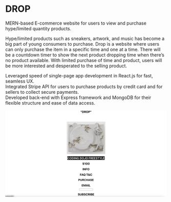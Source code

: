 # DROP

MERN-based E-commerce website for users to view and purchase hype/limited quantity products.
<br>
<!-- <br> -->
Hype/limited products such as sneakers, artwork, and music has become a big part of young consumers to purchase.
Drop is a website where users can only purchase the item in a specific time and one at a time. 
There will be a countdown timer to show  the next product  dropping time when there’s no product available. With limited purchase of time and product, users will be more interested and desperated to the selling product. 

Leveraged speed of single-page app development in React.js for fast, seamless UX.
<br>
Integrated Stripe API for users to purchase products by credit card and  for sellers to collect secure payments. 
<br>
Developed back-end with Express framework and MongoDB for their flexible structure and ease of data access.

![Dashboard](https://github.com/THEWENDI/Drop/blob/60396b5ad6fd6503952ef629367d069df8c017e3/Drop.png)
